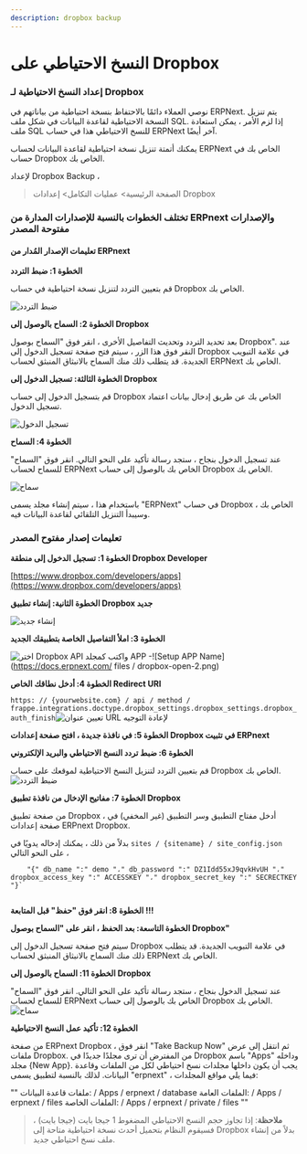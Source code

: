```yaml
---
description: dropbox backup
---
```


# النسخ الاحتياطي على Dropbox

### إعداد النسخ الاحتياطية لـ Dropbox

نوصي العملاء دائمًا بالاحتفاظ بنسخة احتياطية من بياناتهم في ERPNext. يتم تنزيل النسخة الاحتياطية لقاعدة البيانات في شكل ملف SQL. إذا لزم الأمر ، يمكن استعادة ملف SQL للنسخ الاحتياطي هذا في حساب ERPNext آخر أيضًا.

يمكنك أتمتة تنزيل نسخة احتياطية لقاعدة البيانات لحساب ERPNext الخاص بك في حساب Dropbox الخاص بك.

لإعداد Dropbox Backup ،

> الصفحة الرئيسية> عمليات التكامل> إعدادات Dropbox

### تختلف الخطوات بالنسبة للإصدارات المدارة من ERPnext والإصدارات مفتوحة المصدر

#### تعليمات الإصدار المُدار من ERPnext

**الخطوة 1: ضبط التردد**

قم بتعيين التردد لتنزيل نسخة احتياطية في حساب Dropbox الخاص بك.

![ضبط التردد](https://docs.erpnext.com/files/setup-backup-frequency.png)

**الخطوة 2: السماح بالوصول إلى Dropbox**

بعد تحديد التردد وتحديث التفاصيل الأخرى ، انقر فوق "السماح بوصول Dropbox". عند النقر فوق هذا الزر ، سيتم فتح صفحة تسجيل الدخول إلى Dropbox في علامة التبويب الجديدة. قد يتطلب ذلك منك السماح بالانبثاق المنبثق لحساب ERPNext الخاص بك.

**الخطوة الثالثة: تسجيل الدخول إلى Dropbox**

قم بتسجيل الدخول إلى حساب Dropbox الخاص بك عن طريق إدخال بيانات اعتماد تسجيل الدخول.

![تسجيل الدخول](https://docs.erpnext.com/files/dropbox-2.png)

**الخطوة 4: السماح**

عند تسجيل الدخول بنجاح ، ستجد رسالة تأكيد على النحو التالي. انقر فوق "السماح" للسماح لحساب ERPNext الخاص بك بالوصول إلى حساب Dropbox الخاص بك.

![سماح](https://docs.erpnext.com/files/dropbox-3.png)

باستخدام هذا ، سيتم إنشاء مجلد يسمى "ERPNext" في حساب Dropbox الخاص بك ، وسيبدأ التنزيل التلقائي لقاعدة البيانات فيه.

### تعليمات إصدار مفتوح المصدر

**الخطوة 1: تسجيل الدخول إلى منطقة Dropbox Developer**

[https://www.dropbox.com/developers/apps](https://www.dropbox.com/developers/apps)

**الخطوة الثانية: إنشاء تطبيق Dropbox جديد**

![إنشاء جديد](https://docs.erpnext.com/files/dropbox-open-3.png)

**الخطوة 3: املأ التفاصيل الخاصة بتطبيقك الجديد**

![اختر Dropbox API واكتب كمجلد APP](https://docs.erpnext.com/files/dropbox-open-1.png) -!\[Setup APP Name]\(https://docs.erpnext.com/ files / dropbox-open-2.png)

**الخطوة 4: أدخل نطاقك الخاص Redirect URI**

`https: // {yourwebsite.com} / api / method / frappe.integrations.doctype.dropbox_settings.dropbox_settings.dropbox_auth_finish`![تعيين عنوان URL لإعادة التوجيه](https://docs.erpnext.com/files/dropbox\_redirect\_uri.png)

**الخطوة 5: في نافذة جديدة ، افتح صفحة إعدادات Dropbox في تثبيت ERPnext**

**الخطوة 6: ضبط تردد النسخ الاحتياطي والبريد الإلكتروني**

قم بتعيين التردد لتنزيل النسخ الاحتياطية لموقعك على حساب Dropbox الخاص بك. ![ضبط التردد](https://docs.erpnext.com/files/setup-backup-frequency.png)

**الخطوة 7: مفاتيح الإدخال من نافذة تطبيق Dropbox**

من صفحة تطبيق Dropbox ، أدخل مفتاح التطبيق وسر التطبيق (غير المخفي) في صفحة إعدادات ERPnext Dropbox.

بدلاً من ذلك ، يمكنك إدخاله يدويًا في `sites / {sitename} / site_config.json` على النحو التالي ،

```
    "{" db_name ":" demo "،" db_password ":" DZ1Idd55xJ9qvkHvUH "،" dropbox_access_key ":" ACCESSKEY "،" dropbox_secret_key ":" SECRECTKEY "}`
    
```

**الخطوة 8: انقر فوق "حفظ" قبل المتابعة !!!**

**الخطوة التاسعة: بعد الحفظ ، انقر على "السماح بوصول Dropbox"**

سيتم فتح صفحة تسجيل الدخول إلى Dropbox في علامة التبويب الجديدة. قد يتطلب ذلك منك السماح بالانبثاق المنبثق لحساب ERPNext الخاص بك.

**الخطوة 11: السماح بالوصول إلى Dropbox**

عند تسجيل الدخول بنجاح ، ستجد رسالة تأكيد على النحو التالي. انقر فوق "السماح" للسماح لحساب ERPNext الخاص بك بالوصول إلى حساب Dropbox الخاص بك. ![سماح](https://docs.erpnext.com/files/dropbox-3.png)

**الخطوة 12: تأكيد عمل النسخ الاحتياطية**

من صفحة ERPnext Dropbox ، انقر فوق "Take Backup Now" ثم انتقل إلى عرض ملفات Dropbox. من المفترض أن ترى مجلدًا جديدًا في Dropbox باسم "Apps" وداخله مجلد {New App}. يجب أن يكون داخلها مجلدات نسخ احتياطي لكل من الملفات وقاعدة البيانات. لذلك بالنسبة لتطبيق يسمى "erpnext" ، فيما يلي مواقع المجلدات:

"" ملفات قاعدة البيانات: / Apps / erpnext / database الملفات العامة: / Apps / erpnext / files الملفات الخاصة: / Apps / erpnext / private / files ""

> **ملاحظة**: إذا تجاوز حجم النسخ الاحتياطي المضغوط 1 جيجا بايت (جيجا بايت) ، فسيقوم النظام بتحميل أحدث نسخة احتياطية متاحة إلى Dropbox بدلاً من إنشاء ملف نسخ احتياطي جديد.

